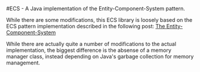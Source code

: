 #ECS - A Java implementation of the Entity-Component-System pattern.

While there are some modifications, this ECS library is loosely based on the ECS pattern implementation described in the following post: [The Entity-Component-System](https://www.gamasutra.com/blogs/TobiasStein/20171122/310172/The_EntityComponentSystem__An_awesome_gamedesign_pattern_in_C_Part_1.php)

While there are actually quite a number of modifications to the actual implementation, the biggest difference is the absense of a memory manager class, instead depending on Java's garbage collection for memory management.

